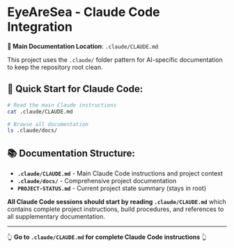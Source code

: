 # EyeAreSea - Claude Code Integration

**📍 Main Documentation Location**: `.claude/CLAUDE.md`

This project uses the `.claude/` folder pattern for AI-specific documentation to keep the repository root clean.

## 🎯 **Quick Start for Claude Code:**

```bash
# Read the main Claude instructions
cat .claude/CLAUDE.md

# Browse all documentation
ls .claude/docs/
```

## 📚 **Documentation Structure:**

- **`.claude/CLAUDE.md`** - Main Claude Code instructions and project context
- **`.claude/docs/`** - Comprehensive project documentation
- **`PROJECT-STATUS.md`** - Current project state summary (stays in root)

**All Claude Code sessions should start by reading `.claude/CLAUDE.md`** which contains complete project instructions, build procedures, and references to all supplementary documentation.

---

👆 **Go to `.claude/CLAUDE.md` for complete Claude Code instructions** 👆